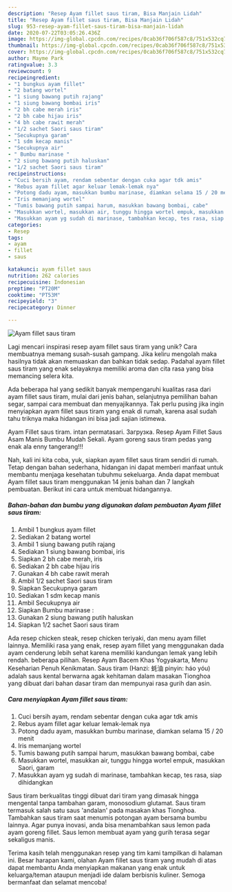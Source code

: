 ```yaml
---
description: "Resep Ayam fillet saus tiram, Bisa Manjain Lidah"
title: "Resep Ayam fillet saus tiram, Bisa Manjain Lidah"
slug: 953-resep-ayam-fillet-saus-tiram-bisa-manjain-lidah
date: 2020-07-22T03:05:26.436Z
image: https://img-global.cpcdn.com/recipes/0cab36f706f587c8/751x532cq70/ayam-fillet-saus-tiram-foto-resep-utama.jpg
thumbnail: https://img-global.cpcdn.com/recipes/0cab36f706f587c8/751x532cq70/ayam-fillet-saus-tiram-foto-resep-utama.jpg
cover: https://img-global.cpcdn.com/recipes/0cab36f706f587c8/751x532cq70/ayam-fillet-saus-tiram-foto-resep-utama.jpg
author: Mayme Park
ratingvalue: 3.3
reviewcount: 9
recipeingredient:
- "1 bungkus ayam fillet"
- "2 batang wortel"
- "1 siung bawang putih rajang"
- "1 siung bawang bombai iris"
- "2 bh cabe merah iris"
- "2 bh cabe hijau iris"
- "4 bh cabe rawit merah"
- "1/2 sachet Saori saus tiram"
- "Secukupnya garam"
- "1 sdm kecap manis"
- "Secukupnya air"
- " Bumbu marinase "
- "2 siung bawang putih haluskan"
- "1/2 sachet Saori saus tiram"
recipeinstructions:
- "Cuci bersih ayam, rendam sebentar dengan cuka agar tdk amis"
- "Rebus ayam fillet agar keluar lemak-lemak nya"
- "Potong dadu ayam, masukkan bumbu marinase, diamkan selama 15 / 20 menit"
- "Iris memanjang wortel"
- "Tumis bawang putih sampai harum, masukkan bawang bombai, cabe"
- "Masukkan wortel, masukkan air, tunggu hingga wortel empuk, masukkan Saori, garam"
- "Masukkan ayam yg sudah di marinase, tambahkan kecap, tes rasa, siap dihidangkan"
categories:
- Resep
tags:
- ayam
- fillet
- saus

katakunci: ayam fillet saus 
nutrition: 262 calories
recipecuisine: Indonesian
preptime: "PT20M"
cooktime: "PT53M"
recipeyield: "3"
recipecategory: Dinner

---
```



![Ayam fillet saus tiram](https://img-global.cpcdn.com/recipes/0cab36f706f587c8/751x532cq70/ayam-fillet-saus-tiram-foto-resep-utama.jpg)

Lagi mencari inspirasi resep ayam fillet saus tiram yang unik? Cara membuatnya memang susah-susah gampang. Jika keliru mengolah maka hasilnya tidak akan memuaskan dan bahkan tidak sedap. Padahal ayam fillet saus tiram yang enak selayaknya memiliki aroma dan cita rasa yang bisa memancing selera kita.

Ada beberapa hal yang sedikit banyak mempengaruhi kualitas rasa dari ayam fillet saus tiram, mulai dari jenis bahan, selanjutnya pemilihan bahan segar, sampai cara membuat dan menyajikannya. Tak perlu pusing jika ingin menyiapkan ayam fillet saus tiram yang enak di rumah, karena asal sudah tahu triknya maka hidangan ini bisa jadi sajian istimewa.

Ayam Fillet saus tiram. intan permatasari. Загрузка. Resep Ayam Fillet Saus Asam Manis Bumbu Mudah Sekali. Ayam goreng saus tiram pedas yang enak ala enny tangerang!!!


Nah, kali ini kita coba, yuk, siapkan ayam fillet saus tiram sendiri di rumah. Tetap dengan bahan sederhana, hidangan ini dapat memberi manfaat untuk membantu menjaga kesehatan tubuhmu sekeluarga. Anda dapat membuat Ayam fillet saus tiram menggunakan 14 jenis bahan dan 7 langkah pembuatan. Berikut ini cara untuk membuat hidangannya.

<!--inarticleads1-->

##### Bahan-bahan dan bumbu yang digunakan dalam pembuatan Ayam fillet saus tiram:

1. Ambil 1 bungkus ayam fillet
1. Sediakan 2 batang wortel
1. Ambil 1 siung bawang putih rajang
1. Sediakan 1 siung bawang bombai, iris
1. Siapkan 2 bh cabe merah, iris
1. Sediakan 2 bh cabe hijau iris
1. Gunakan 4 bh cabe rawit merah
1. Ambil 1/2 sachet Saori saus tiram
1. Siapkan Secukupnya garam
1. Sediakan 1 sdm kecap manis
1. Ambil Secukupnya air
1. Siapkan  Bumbu marinase :
1. Gunakan 2 siung bawang putih haluskan
1. Siapkan 1/2 sachet Saori saus tiram


Ada resep chicken steak, resep chicken teriyaki, dan menu ayam fillet lainnya. Memiliki rasa yang enak, resep ayam fillet yang menggunakan dada ayam cenderung lebih sehat karena memiliki kandungan lemak yang lebih rendah. beberapa pilihan. Resep Ayam Bacem Khas Yogyakarta, Menu Keseharian Penuh Kenikmatan. Saus tiram (Hanzi: 蚝油 pinyin: háo yóu) adalah saus kental berwarna agak kehitaman dalam masakan Tionghoa yang dibuat dari bahan dasar tiram dan mempunyai rasa gurih dan asin. 

<!--inarticleads2-->

##### Cara menyiapkan Ayam fillet saus tiram:

1. Cuci bersih ayam, rendam sebentar dengan cuka agar tdk amis
1. Rebus ayam fillet agar keluar lemak-lemak nya
1. Potong dadu ayam, masukkan bumbu marinase, diamkan selama 15 / 20 menit
1. Iris memanjang wortel
1. Tumis bawang putih sampai harum, masukkan bawang bombai, cabe
1. Masukkan wortel, masukkan air, tunggu hingga wortel empuk, masukkan Saori, garam
1. Masukkan ayam yg sudah di marinase, tambahkan kecap, tes rasa, siap dihidangkan


Saus tiram berkualitas tinggi dibuat dari tiram yang dimasak hingga mengental tanpa tambahan garam, monosodium glutamat. Saus tiram termasuk salah satu saus &#39;andalan&#39; pada masakan khas Tionghoa. Tambahkan saus tiram saat menumis potongan ayam bersama bumbu lainnya. Agar punya inovasi, anda bisa menambahkan saus lemon pada ayam goreng fillet. Saus lemon membuat ayam yang gurih terasa segar sekaligus manis. 

Terima kasih telah menggunakan resep yang tim kami tampilkan di halaman ini. Besar harapan kami, olahan Ayam fillet saus tiram yang mudah di atas dapat membantu Anda menyiapkan makanan yang enak untuk keluarga/teman ataupun menjadi ide dalam berbisnis kuliner. Semoga bermanfaat dan selamat mencoba!
